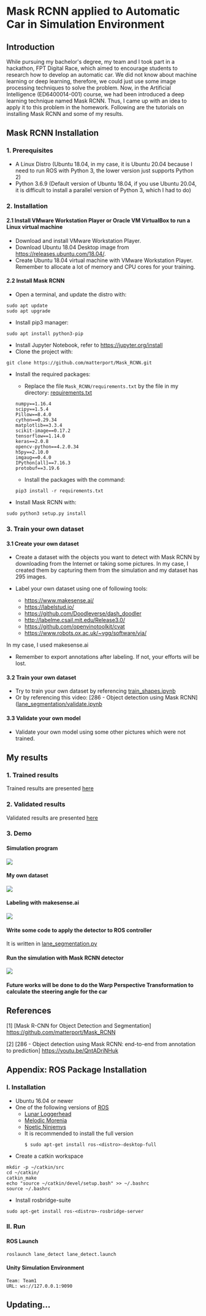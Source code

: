 # Mask RCNN applied to Automatic Car in Simulation Environment
## Introduction
While pursuing my bachelor's degree, my team and I took part in a hackathon, FPT Digital Race, which aimed to encourage students to research how to develop an automatic car. We did not know about machine learning or deep learning, therefore, we could just use some image processing techniques to solve the problem. Now, in the Artificial Intelligence (ED6400014-001) course, we had been introduced a deep learning technique named Mask RCNN. Thus, I came up with an idea to apply it to this problem in the homework. Following are the tutorials on installing Mask RCNN and some of my results.

## Mask RCNN Installation

### 1. Prerequisites
- A Linux Distro (Ubuntu 18.04, in my case, it is Ubuntu 20.04 because I need to run ROS with Python 3, the lower version just supports Python 2)
- Python 3.6.9 (Default version of Ubuntu 18.04, if you use Ubuntu 20.04, it is difficult to install a parallel version of Python 3, which I had to do)

### 2. Installation

#### 2.1 Install VMware Workstation Player or Oracle VM VirtualBox to run a Linux virtual machine

- Download and install VMware Workstation Player.
- Download Ubuntu 18.04 Desktop image from https://releases.ubuntu.com/18.04/.
- Create Ubuntu 18.04 virtual machine with VMware Workstation Player. Remember to allocate a lot of memory and CPU cores for your training.

#### 2.2 Install Mask RCNN

- Open a terminal, and update the distro with:
```
sudo apt update
sudo apt upgrade
```
- Install pip3 manager:
```
sudo apt install python3-pip
```
- Install Jupyter Notebook, refer to https://jupyter.org/install
- Clone the project with:
```
git clone https://github.com/matterport/Mask_RCNN.git
```
- Install the required packages:
  + Replace the file `Mask_RCNN/requirements.txt` by the file in my directory: [requirements.txt](Mask_RCNN/requirements.txt)


  ```
  numpy==1.16.4
  scipy==1.5.4
  Pillow==8.4.0
  cython==0.29.34
  matplotlib==3.3.4
  scikit-image==0.17.2
  tensorflow==1.14.0
  keras==2.0.8
  opencv-python==4.2.0.34
  h5py==2.10.0
  imgaug==0.4.0
  IPython[all]==7.16.3
  protobuf==3.19.6
  ```

  + Install the packages with the command:
  ```
  pip3 install -r requirements.txt
  ```

- Install Mask RCNN with:
```
sudo python3 setup.py install
```

### 3. Train your own dataset

#### 3.1 Create your own dataset

- Create a dataset with the objects you want to detect with Mask RCNN by downloading from the Internet or taking some pictures. In my case, I created them by capturing them from the simulation and my dataset has 295 images.

- Label your own dataset using one of following tools:
    + https://www.makesense.ai/
    + https://labelstud.io/
    + https://github.com/Doodleverse/dash_doodler
    + http://labelme.csail.mit.edu/Release3.0/
    + https://github.com/openvinotoolkit/cvat
    + https://www.robots.ox.ac.uk/~vgg/software/via/
    
In my case, I used makesense.ai

- Remember to export annotations after labeling. If not, your efforts will be lost.

#### 3.2 Train your own dataset

- Try to train your own dataset by referencing [train_shapes.ipynb](https://github.com/matterport/Mask_RCNN/blob/master/samples/shapes/train_shapes.ipynb)
- Or by referencing this video: [286 - Object detection using Mask RCNN]([lane_segmentation/validate.ipynb](https://www.youtube.com/watch?v=QntADriNHuk&t=884s&ab_channel=DigitalSreeni)

#### 3.3 Validate your own model

- Validate your own model using some other pictures which were not trained.

## My results

### 1. Trained results

Trained results are presented [here](lane_segmentation/train.ipynb)

### 2. Validated results

Validated results are presented [here](lane_segmentation/validate.ipynb)

### 3. Demo

#### Simulation program
![](assets/unity_2_3.png)

#### My own dataset
![](assets/training_dataset.png)

#### Labeling with makesense.ai
![](assets/labeling_2.png)

#### Write some code to apply the detector to ROS controller
It is written in [lane_segmentation.py](src/lane_segmentation/scripts/lane_segmentation.py)

#### Run the simulation with Mask RCNN detector
![](assets/demo.gif)

#### Future works will be done to do the Warp Perspective Transformation to calculate the steering angle for the car

## References

   [1] [Mask R-CNN for Object Detection and Segmentation] https://github.com/matterport/Mask_RCNN
   
   [2] [286 - Object detection using Mask RCNN: end-to-end from annotation to prediction] https://youtu.be/QntADriNHuk


## Appendix: ROS Package Installation
### I. Installation
- Ubuntu 16.04 or newer
- One of the following versions of [ROS](https://ros.org)
    - [Lunar Loggerhead](http://wiki.ros.org/lunar)
    - [Melodic Morenia](http://wiki.ros.org/melodic)
    - [Noetic Ninjemys](http://wiki.ros.org/noetic)
    - It is recommended to install the full version
      ```
      $ sudo apt-get install ros-<distro>-desktop-full
      ```
- Create a catkin workspace
```
mkdir -p ~/catkin/src
cd ~/catkin/
catkin_make
echo "source ~/catkin/devel/setup.bash" >> ~/.bashrc
source ~/.bashrc
```

- Install rosbridge-suite
```
sudo apt-get install ros-<distro>-rosbridge-server
```

### II. Run
#### ROS Launch
```
roslaunch lane_detect lane_detect.launch
```
    
#### Unity Simulation Environment
```
Team: Team1
URL: ws://127.0.0.1:9090
```

## Updating...
